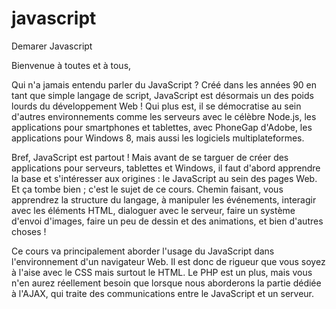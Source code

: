 # javascript
Demarer Javascript


Bienvenue à toutes et à tous,

Qui n'a jamais entendu parler du JavaScript ? Créé dans les années 90 en tant que simple langage de script, JavaScript est désormais un des poids lourds du développement Web ! Qui plus est, il se démocratise au sein d'autres environnements comme les serveurs avec le célèbre Node.js, les applications pour smartphones et tablettes, avec PhoneGap d'Adobe, les applications pour Windows 8, mais aussi les logiciels multiplateformes.

Bref, JavaScript est partout ! Mais avant de se targuer de créer des applications pour serveurs, tablettes et Windows, il faut d'abord apprendre la base et s'intéresser aux origines : le JavaScript au sein des pages Web. Et ça tombe bien ; c'est le sujet de ce cours. Chemin faisant, vous apprendrez la structure du langage, à manipuler les événements, interagir avec les éléments HTML, dialoguer avec le serveur, faire un système d'envoi d'images, faire un peu de dessin et des animations, et bien d'autres choses ! 

Ce cours va principalement aborder l'usage du JavaScript dans l'environnement d'un navigateur Web. Il est donc de rigueur que vous soyez à l'aise avec le CSS mais surtout le HTML. Le PHP est un plus, mais vous n'en aurez réellement besoin que lorsque nous aborderons la partie dédiée à l'AJAX, qui traite des communications entre le JavaScript et un serveur.
